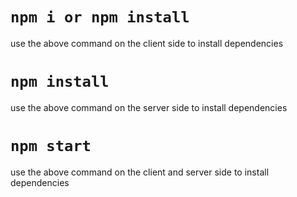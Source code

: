 # `npm i or npm install`
use the above command on the client side to install dependencies

# `npm install `
use the above command on the server side to install dependencies

# `npm start`
use the above command on the client and server side to install dependencies

